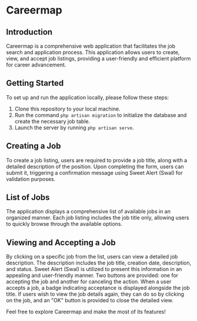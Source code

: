 # Careermap

## Introduction
Careermap is a comprehensive web application that facilitates the job search and application process. This application allows users to create, view, and accept job listings, providing a user-friendly and efficient platform for career advancement.

## Getting Started
To set up and run the application locally, please follow these steps:

1. Clone this repository to your local machine.
2. Run the command ``php artisan migration`` to initialize the database and create the necessary job table.
3. Launch the server by running ``php artisan serve``.

## Creating a Job
To create a job listing, users are required to provide a job title, along with a detailed description of the position. Upon completing the form, users can submit it, triggering a confirmation message using Sweet Alert (Swal) for validation purposes.

## List of Jobs
The application displays a comprehensive list of available jobs in an organized manner. Each job listing includes the job title only, allowing users to quickly browse through the available options.

## Viewing and Accepting a Job

By clicking on a specific job from the list, users can view a detailed job description. The description includes the job title, creation date, description, and status. Sweet Alert (Swal) is utilized to present this information in an appealing and user-friendly manner. Two buttons are provided: one for accepting the job and another for canceling the action. When a user accepts a job, a badge indicating acceptance is displayed alongside the job title. If users wish to view the job details again, they can do so by clicking on the job, and an "OK" button is provided to close the detailed view.

Feel free to explore Careermap and make the most of its features!
